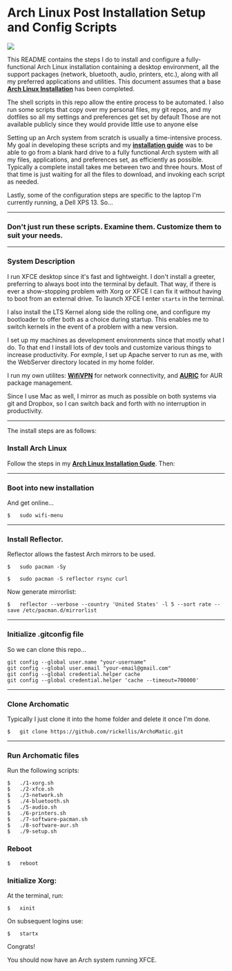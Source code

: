 # Arch Linux Post Installation Setup and Config Scripts

<img src="https://i.imgur.com/uFysgdN.png" />

This README contains the steps I do to install and configure a fully-functional Arch Linux installation containing a desktop environment, all the support packages (network, bluetooth, audio, printers, etc.), along with all my preferred applications and utilities. This document assumes that a base __[Arch Linux Installation](https://github.com/rickellis/Arch-Linux-Install-Guide)__ has been completed.

The shell scripts in this repo allow the entire process to be automated. I also run some scripts that copy over my personal files, my git repos, and my dotfiles so all my settings and preferences get set by default Those are not available publicly since they would provide little use to anyone else

Setting up an Arch system from scratch is usually a time-intensive process. My goal in developing these scripts and my __[installation guide](https://github.com/rickellis/Arch-Linux-Install-Guide)__ was to be able to go from a blank hard drive to a fully functional Arch system with all my files, applications, and preferences set, as efficiently as possible. Typically a complete install takes me between two and three hours. Most of that time is just waiting for all the files to download, and invoking each script as needed.

Lastly, some of the configuration steps are specific to the laptop I'm currently running, a Dell XPS 13. So...

---

### Don't just run these scripts. Examine them. Customize them to suit your needs.

---

### System Description
I run XFCE desktop since it's fast and lightweight. I don't install a greeter, preferring to always boot into the terminal by default. That way, if there is ever a show-stopping problem with Xorg or XFCE I can fix it without having to boot from an external drive. To launch XFCE I enter `startx` in the terminal.

I also install the LTS Kernel along side the rolling one, and configure my bootloader to offer both as a choice during startup. This enables me to switch kernels in the event of a problem with a new version.

I set up my machines as development environments since that mostly what I do. To that end I install lots of dev tools and customize various things to increase productivity. For exmple, I set up Apache server to run as me, with the WebServer directory located in my home folder.

I run my own utilites: __[WifiVPN](https://github.com/rickellis/WifiVPN)__ for network connectivity, and __[AURIC](https://github.com/rickellis/AURIC)__ for AUR package management.

Since I use Mac as well, I mirror as much as possible on both systems via git and Dropbox, so I can switch back and forth with no interruption in productivity.

---

The install steps are as follows:

### Install Arch Linux

Follow the steps in my __[Arch Linux Installation Gude](https://github.com/rickellis/Arch-Linux-Install-Guide)__. Then:

---

### Boot into new installation
And get online...

    $   sudo wifi-menu

---

### Install Reflector. 
Reflector allows the fastest Arch mirrors to be used.

    $   sudo pacman -Sy

    $   sudo pacman -S reflector rsync curl

Now generate mirrorlist:

    $   reflector --verbose --country 'United States' -l 5 --sort rate --save /etc/pacman.d/mirrorlist

---

### Initialize .gitconfig file
So we can clone this repo...

    git config --global user.name "your-username"
    git config --global user.email "your-email@gmail.com"
    git config --global credential.helper cache
    git config --global credential.helper 'cache --timeout=700000'

---

### Clone Archomatic
Typically I just clone it into the home folder and delete it once I'm done.

    $   git clone https://github.com/rickellis/ArchoMatic.git

---

### Run Archomatic files
Run the following scripts:

    $   ./1-xorg.sh
    $   ./2-xfce.sh 
    $   ./3-network.sh 
    $   ./4-bluetooth.sh 
    $   ./5-audio.sh 
    $   ./6-printers.sh 
    $   ./7-software-pacman.sh
    $   ./8-software-aur.sh
    $   ./9-setup.sh

### Reboot

    $   reboot

### Initialize Xorg:
At the terminal, run:

    $   xinit

On subsequent logins use:

    $   startx


Congrats!

You should now have an Arch system running XFCE.
